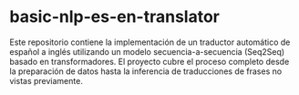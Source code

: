 # basic-nlp-es-en-translator
Este repositorio contiene la implementación de un traductor automático de español a inglés utilizando un modelo secuencia-a-secuencia (Seq2Seq) basado en transformadores. El proyecto cubre el proceso completo desde la preparación de datos hasta la inferencia de traducciones de frases no vistas previamente.
